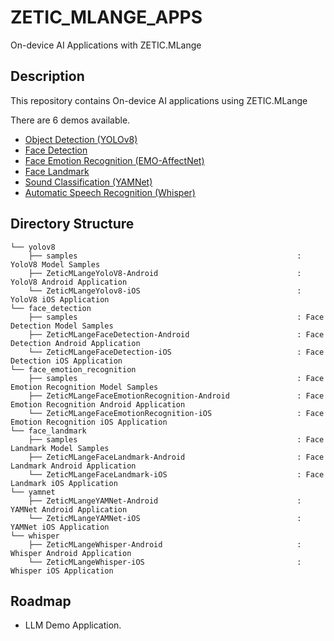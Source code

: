 # ZETIC_MLANGE_APPS

On-device AI Applications with ZETIC.MLange

## Description

This repository contains On-device AI applications using ZETIC.MLange

There are 6 demos available.

- [Object Detection (YOLOv8)](https://docs.zetic.ai/examples/yolov8.html)
- [Face Detection](https://docs.zetic.ai/examples/face_detection.html)
- [Face Emotion Recognition (EMO-AffectNet)](https://docs.zetic.ai/examples/face_emotion_recognition.html)
- [Face Landmark](https://docs.zetic.ai/examples/face_landmark.html)
- [Sound Classification (YAMNet)](https://docs.zetic.ai/examples/yamnet.html)
- [Automatic Speech Recognition (Whisper)](https://docs.zetic.ai/examples/whisper.html)

## Directory Structure

```
└── yolov8                                      
    ├── samples                                                 : YoloV8 Model Samples
    ├── ZeticMLangeYoloV8-Android                               : YoloV8 Android Application
    └── ZeticMLangeYolov8-iOS                                   : YoloV8 iOS Application
└── face_detection
    ├── samples                                                 : Face Detection Model Samples
    ├── ZeticMLangeFaceDetection-Android                        : Face Detection Android Application
    └── ZeticMLangeFaceDetection-iOS                            : Face Detection iOS Application
└── face_emotion_recognition
    ├── samples                                                 : Face Emotion Recognition Model Samples
    ├── ZeticMLangeFaceEmotionRecognition-Android               : Face Emotion Recognition Android Application
    └── ZeticMLangeFaceEmotionRecognition-iOS                   : Face Emotion Recognition iOS Application
└── face_landmark
    ├── samples                                                 : Face Landmark Model Samples
    ├── ZeticMLangeFaceLandmark-Android                         : Face Landmark Android Application
    └── ZeticMLangeFaceLandmark-iOS                             : Face Landmark iOS Application
└── yamnet
    ├── ZeticMLangeYAMNet-Android                               : YAMNet Android Application
    └── ZeticMLangeYAMNet-iOS                                   : YAMNet iOS Application
└── whisper
    ├── ZeticMLangeWhisper-Android                              : Whisper Android Application
    └── ZeticMLangeWhisper-iOS                                  : Whisper iOS Application
```

## Roadmap

- LLM Demo Application.
